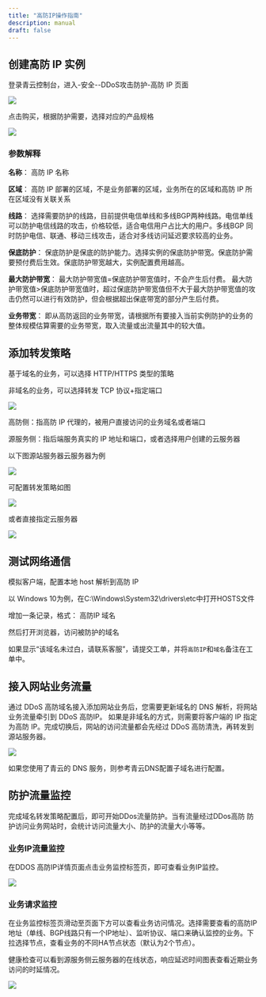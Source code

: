 ```yaml
---
title: "高防IP操作指南"
description: manual
draft: false
---
```




## 创建高防 IP 实例

登录青云控制台，进入-安全--DDoS攻击防护-高防 IP 页面

![](../../_images/antiddos_ip1.png)

点击购买，根据防护需要，选择对应的产品规格

![](../../_images/antiddos_ip2.png)

### 参数解释

**名称**：  高防 IP 名称

**区域**：  高防 IP 部署的区域，不是业务部署的区域，业务所在的区域和高防 IP 所在区域没有关联关系

**线路**：  选择需要防护的线路，目前提供电信单线和多线BGP两种线路。电信单线可以防护电信线路的攻击，价格较低，适合电信用户占比大的用户。多线BGP 同时防护电信、联通、移动三线攻击，适合对多线访问延迟要求较高的业务。

**保底防护**：  保底防护是保底的防护能力。选择实例的保底防护带宽。保底防护需要预付费后生效。保底防护带宽越大，实例配置费用越高。

**最大防护带宽**：  最大防护带宽值=保底防护带宽值时，不会产生后付费。
最大防护带宽值>保底防护带宽值时，超过保底防护带宽值但不大于最大防护带宽值的攻击仍然可以进行有效防护，但会根据超出保底带宽的部分产生后付费。
    
**业务带宽**：  即从高防返回的业务带宽，请根据所有要接入当前实例防护的业务的整体规模估算需要的业务带宽，取入流量或出流量其中的较大值。




## 添加转发策略

基于域名的业务，可以选择 HTTP/HTTPS 类型的策略

非域名的业务，可以选择转发 TCP 协议+指定端口

![](../../_images/antiddos_ip3.png)


高防侧：指高防 IP 代理的，被用户直接访问的业务域名或者端口

源服务侧：指后端服务真实的 IP 地址和端口，或者选择用户创建的云服务器


以下图源站服务器云服务器为例

![](../../_images/antiddos_ip4.png)

可配置转发策略如图

![](../../_images/antiddos_ip5.png)

或者直接指定云服务器

![](../../_images/antiddos_ip6.png)

## 测试网络通信

模拟客户端，配置本地 host 解析到高防 IP

以 Windows 10为例，在C:\Windows\System32\drivers\etc中打开HOSTS文件

增加一条记录，格式：
高防IP  域名

然后打开浏览器，访问被防护的域名


如果显示“该域名未过白，请联系客服”，请提交工单，并将`高防IP`和`域名`备注在工单中。




## 接入网站业务流量

通过 DDoS 高防域名接入添加网站业务后，您需要更新域名的 DNS 解析，将网站业务流量牵引到 DDoS 高防IP。
如果是非域名的方式，则需要将客户端的 IP 指定为高防 IP。完成切换后，网站的访问流量都会先经过 DDoS 高防清洗，再转发到源站服务器。

![](../../_images/antiddos_ip7.png)

如果您使用了青云的 DNS 服务，则参考青云DNS配置子域名进行配置。



## 防护流量监控

完成域名转发策略配置后，即可开始DDos流量防护。当有流量经过DDos高防 防护访问业务网站时，会统计访问流量大小、防护的流量大小等等。


### 业务IP流量监控
在DDOS 高防IP详情页面点击业务监控标签页，即可查看业务IP监控。

![](../../_images/antiddos_ip_monitor.png)


### 业务请求监控
在业务监控标签页滑动至页面下方可以查看业务访问情况。选择需要查看的高防IP地址（单线、BGP线路只有一个IP地址）、监听协议、端口来确认监控的业务。下拉选择节点，查看业务的不同HA节点状态（默认为2个节点）。

健康检查可以看到源服务侧云服务器的在线状态，响应延迟时间图表查看近期业务访问的时延情况。

![](../../_images/antiddos_ip_monitor1.png)